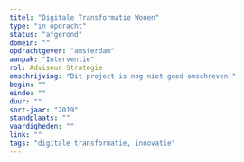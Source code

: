 ```yaml
---
titel: "Digitale Transformatie Wonen"
type: "in opdracht"
status: "afgerond"
domein: ""
opdrachtgever: "amsterdam"
aanpak: "Interventie"
rol: Adviseur Strategie
omschrijving: "Dit project is nog niet goed omschreven."
begin: ""
einde: ""
duur: ""
sort-jaar: "2019"
standplaats: ""
vaardigheden: ""
link: ""
tags: "digitale transformatie, innovatie"
---
```

